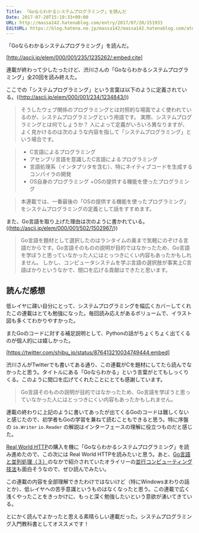 ```yaml
---
Title: 「Goならわかるシステムプログラミング」を読んだ
Date: 2017-07-20T15:19:33+09:00
URL: http://massa142.hatenablog.com/entry/2017/07/20/151933
EditURL: https://blog.hatena.ne.jp/massa142/massa142.hatenablog.com/atom/entry/8599973812281115472
---
```


「Goならわかるシステムプログラミング」を読んだ。

[http://ascii.jp/elem/000/001/235/1235262/:embed:cite]

連載が終わって少したったけど、渋川さんの「Goならわかるシステムプログラミング」全20回を読み終えた。

ここでの「システムプログラミング」という言葉は以下のように定義されている。((http://ascii.jp/elem/000/001/234/1234843/))

> そうしたウェブ関係のプログラミングとは対照的な場面でよく使われているのが、システムプログラミングという用語です。 実際、システムプログラミングとは何でしょうか？ 人によって定義がいろいろ異なりますが、よく見かけるのは次のような内容を指して「システムプログラミング」という場合です。

> + C言語によるプログラミング
> + アセンブリ言語を意識したC言語によるプログラミング
> + 言語処理系（インタプリタを含む）、特にネイティブコードを生成するコンパイラの開発
> + OS自身のプログラミング
> +OSの提供する機能を使ったプログラミング

> 本連載では、一番最後の「OSの提供する機能を使ったプログラミング」をシステムプログラミングの定義として話をすすめます。

また、Go言語を取り上げた理由は次のように書かれている。((http://ascii.jp/elem/000/001/502/1502967/))

> Go言語を題材として選択したのはランタイムの奥まで気軽にのぞける言語だからです。Go言語そのものの説明が目的ではなかったため、Go言語を学ぼうと思っていなかった人にはとっつきにくい内容もあったかもしれません。 しかし、コンピュータシステムを学ぶ言語の選択肢が事実上C言語ばかりというなかで、間口を広げる貢献はできたと思います。

## 読んだ感想

低レイヤに疎い自分にとって、システムプログラミングを幅広くカバーしてくれたこの連載はとても勉強になった。毎回読み応えがあるボリュームで、イラスト図も多くてわかりやすかった。

またGoのコードに対する補足説明として、Pythonの話がちょくちょく出てくるのが個人的には嬉しかった。

[https://twitter.com/shibu_jp/status/876413210034749444:embed]

渋川さんがTwitterでも書いてある通り、この連載がCを題材にしてたら読んでなかったと思う。タイトルにある「Goならわかる」という言葉がとてもしっくりくる。このように間口を広げてくれたことにとても感謝しています。

> Go言語そのものの説明が目的ではなかったため、Go言語を学ぼうと思っていなかった人にはとっつきにくい内容もあったかもしれません。

連載の終わりに上記のように書いてあったが出てくるGoのコードは難しくないと感じたので、初学者もGoの学習を兼ねて読むこともできると思う。特に序盤の `io.Writer` `io.Reader` の解説はインターフェースの理解に役立つものだと感じた。

[Real World HTTP](http://amzn.to/2tHGpHX)の購入を機に「Goならわかるシステムプログラミング」を読み進めたので、この次には
Real World HTTPを読みたいと思う。あと、[Go言語と並列処理（３）](http://ascii.jp/elem/000/001/486/1486902/)のなかで紹介されていたオライリーの[並行コンピューティング技法](http://amzn.to/2vD0Qa8)も面白そうなので、ぜひ読んでみたい。

この連載の内容を全部理解できたわけではないけど（特にWindowsまわりの話とか）、低レイヤへの苦手意識というものはなくなったと思う。この連載で広く浅くやったことをきっかけに、もっと深く勉強したいという意欲が湧いてきている。

とにかく読んでよかったと思える素晴らしい連載だった。システムプログラミング入門教科書としてオススメです！

